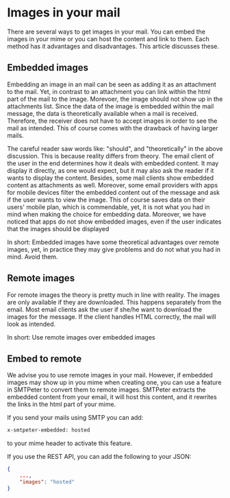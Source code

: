 # Images in your mail

There are several ways to get images in your mail. You can embed the images
in your mime or you can host the content and link to them. Each method has it
advantages and disadvantages. This article discusses these.


## Embedded images

Embedding an image in an mail can be seen as adding it as an attachment
to the mail. Yet, in contrast to an attachment you can link within the html
part of the mail to the image. Morevoer, the image should not show up in
the attachments list. Since the data of the image is embedded within the
mail message, the data is theoretically available when a mail is received.
Therefore, the receiver does not have to accept images in order to see
the mail as intended. This of course comes with the drawback of having larger
mails.

The careful reader saw words like: "should", and "theoretically" in the
above discussion. This is because reality differs from theory. The email
client of the user in the end determines how it deals with embedded content.
It may display it directly, as one would expect, but it may also ask the
reader if it wants to display the content. Besides, some mail clients show
embedded content as attachments as well. Moreover, some email providers
with apps for mobile devices filter the embedded content out of the message
and ask if the user wants to view the image. This of course saves data on
their users' mobile plan, which is commendable, yet, it is not what you had
in mind when making the choice for embedding data. Moreover, we have noticed
that apps do not show embedded images, even if the user indicates that the
images should be displayed

In short: Embedded images have some theoretical advantages over remote images,
yet, in practice they may give problems and do not what you had in mind.
Avoid them.


## Remote images

For remote images the theory is pretty much in line with reality. The images
are only available if they are downloaded. This happens separately from
the email. Most email clients ask the user if she/he want to download the images
for the message. If the client handles HTML correctly, the mail will look
as intended. 

In short: Use remote images over embedded images


## Embed to remote

We advise you to use remote images in your mail. However, if embedded
images may show up in you mime when creating one, you can use
a feature in SMTPeter to convert them to remote images. SMTPeter extracts
the embedded content from your email, it will host this content, and it rewrites
the links in the html part of your mime.

If you send your mails using SMTP you can add:
```txt
x-smtpeter-embedded: hosted
```
to your mime header to activate this feature.

If you use the REST API, you can add the following to your JSON:
```json
{
    ...,
    "images": "hosted"
}
```

<!---
@todo add support in dashboard
--->

